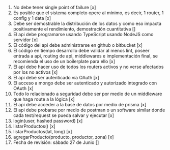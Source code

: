 1. No debe tener single point of failure [x]
1. Es posible que el sistema completo opere al mínimo, es decir, 1 router, 1 config y 1 data [x]
1. Debe ser demostrable la distribución de los datos y como eso impacta positivamente el rendimiento, demostración cuantitativa []
1. El api debe programarse usando TypeScript usando NodeJS como servidor [x]
1. El código del api debe administrarse en github o bitbucket [x]
1. El código en tiempo desarrollo debe validar al menos lint, poseer entrada a api, routing de api, middlewares e implementación final, se recomienda el uso de un boilerplate para ello [x]
1. El api debe hacer uso de todos los routers activos y no verse afectados por los no activos [x]
1. El api debe ser autenticado vía OAuth [x]
1. El acceso a mongo debe ser autenticado y autorizado integrado con OAuth [x]
1. Todo lo relacionado a seguridad debe ser por medio de un middleware que haga route a la lógica [x]
1. El api debe acceder a la base de datos por medio de prisma [x]
1. El api debe probarse por medio de postman o un software similar donde cada test/request se pueda salvar y ejecutar [x]
1. login(user, hashed password) [x]
1. listarProductos() [x]
1. listarProductos(lat, long) [x]
1. agregarProducto(producto, productor, zona) [x]
1. Fecha de revisión: sábado 27 de Junio []
